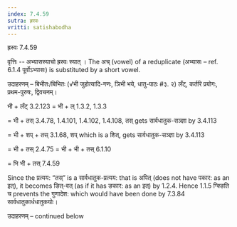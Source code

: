 ```yaml
---
index: 7.4.59
sutra: ह्रस्वः
vritti: satishabodha
---
```



 ह्रस्वः 7.4.59 

वृत्तिः -- अभ्‍यासस्याचो ह्रस्‍वः स्‍यात् । The अच् (vowel) of a reduplicate (अभ्यासः – ref. 6.1.4 पूर्वोऽभ्यासः) is substituted by a short vowel. 


उदाहरणम् – बिभीतः/बिभितः (√भी जुहोत्यादि-गणः, ञिभी भये, धातु-पाठः #३. २) लँट्, कर्तरि प्रयोगः, प्रथम-पुरुषः, द्विवचनम्। 


भी + लँट् 3.2.123 = भी + ल् 1.3.2, 1.3.3 

= भी + तस् 3.4.78, 1.4.101, 1.4.102, 1.4.108, तस् gets सार्वधातुक-सञ्ज्ञा by 3.4.113 

= भी + शप् + तस् 3.1.68, शप् which is a शित्, gets सार्वधातुक-सञ्ज्ञा by 3.4.113 

= भी + तस् 2.4.75 = भी + भी + तस् 6.1.10 

= भि भी + तस् 7.4.59 

Since the प्रत्यय: “तस्” is a सार्वधातुक-प्रत्यय: that is अपित् (does not have पकार: as an इत्), it becomes ङित्-वत् (as if it has ङकार: as an इत्) by 1.2.4. Hence 1.1.5 ग्क्ङिति च prevents the गुणादेश: which would have been done by 7.3.84 सार्वधातुकार्धधातुकयोः। 


उदाहरणम् – continued below 


